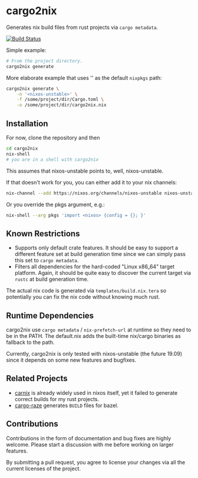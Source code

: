 # cargo2nix

Generates nix build files from rust projects via `cargo metadata`.

[![Build Status](https://travis-ci.org/kolloch/cargo2nix.svg?branch=master)](https://travis-ci.org/kolloch/cargo2nix)

Simple example:

```bash
# From the project directory.
cargo2nix generate
```

More elaborate example that uses '<nixos-unstable>' as the default `nixpkgs` path:

```bash
cargo2nix generate \
    -n '<nixos-unstable>' \
    -f /some/project/dir/Cargo.toml \
    -o /some/project/dir/cargo2nix.nix
```

## Installation

For now, clone the repository and then

```bash
cd cargo2nix
nix-shell
# you are in a shell with cargo2nix
```

This assumes that nixos-unstable points to, well, nixos-unstable.

If that doesn't work for you, you can either add it to your nix channels:

```bash
nix-channel --add https://nixos.org/channels/nixos-unstable nixos-unstable
```

Or you override the pkgs argument, e.g.:

```bash
nix-shell --arg pkgs 'import <nixos> {config = {}; }'
```

## Known Restrictions

* Supports only default crate features. It should be easy to support a different feature set at build generation 
  time since we can simply pass this set to `cargo metadata`.
* Filters all dependencies for the hard-coded "Linux x86_64" target platform. Again, it should be quite easy to discover
  the current target via `rustc` at build generation time.
  
The actual nix code is generated via `templates/build.nix.tera` so potentially you can fix the nix code without
knowing much rust.

## Runtime Dependencies

cargo2nix use `cargo metadata` / `nix-prefetch-url` at runtime so they need to be in the PATH. The default.nix
adds the built-time nix/cargo binaries as fallback to the path.

Currently, cargo2nix is only tested with nixos-unstable (the future 19.09) since it depends on some new features
and bugfixes.

## Related Projects

* [carnix](https://nest.pijul.com/pmeunier/carnix:master) is already widely used in nixos itself, yet it failed to
  generate correct builds for my rust projects.
* [cargo-raze](https://github.com/google/cargo-raze) generates `BUILD` files for bazel.

## Contributions

Contributions in the form of documentation and bug fixes are highly welcome. Please start a discussion with me before
working on larger features.

By submitting a pull request, you agree to license your changes via all the current licenses of the project.
